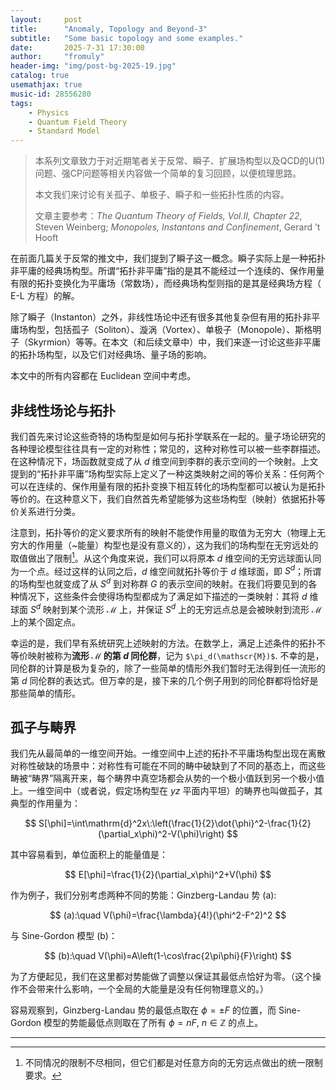 ```yaml
---
layout:     post
title:      "Anomaly, Topology and Beyond-3"
subtitle:   "Some basic topology and some examples."
date:       2025-7-31 17:30:00
author:     "fromuly"
header-img: "img/post-bg-2025-19.jpg"
catalog: true
usemathjax: true
music-id: 28556280
tags:
    - Physics
    - Quantum Field Theory
    - Standard Model
---
```


> 本系列文章致力于对近期笔者关于反常、瞬子、扩展场构型以及QCD的U(1)问题、强CP问题等相关内容做一个简单的复习回顾，以便梳理思路。
>
> 本文我们来讨论有关孤子、单极子、瞬子和一些拓扑性质的内容。
>
> 文章主要参考：*The Quantum Theory of Fields, Vol.II, Chapter 22*, Steven Weinberg; *Monopoles, Instantons and Confinement*, Gerard ’t Hooft


在前面几篇关于反常的推文中，我们提到了瞬子这一概念。瞬子实际上是一种拓扑非平庸的经典场构型。所谓“拓扑非平庸”指的是其不能经过一个连续的、保作用量有限的拓扑变换化为平庸场（常数场），而经典场构型则指的是其是经典场方程（ E-L 方程）的解。

除了瞬子（Instanton）之外，非线性场论中还有很多其他复杂但有用的拓扑非平庸场构型，包括孤子（Soliton）、漩涡（Vortex）、单极子（Monopole）、斯格明子（Skyrmion）等等。在本文（和后续文章中）中，我们来逐一讨论这些非平庸的拓扑场构型，以及它们对经典场、量子场的影响。

本文中的所有内容都在 Euclidean 空间中考虑。

## 非线性场论与拓扑

我们首先来讨论这些奇特的场构型是如何与拓扑学联系在一起的。量子场论研究的各种理论模型往往具有一定的对称性；常见的，这种对称性可以被一些李群描述。在这种情况下，场函数就变成了从 $d$ 维空间到李群的表示空间的一个映射。上文提到的“拓扑非平庸”场构型实际上定义了一种这类映射之间的等价关系：任何两个可以在连续的、保作用量有限的拓扑变换下相互转化的场构型都可以被认为是拓扑等价的。在这种意义下，我们自然首先希望能够为这些场构型（映射）依据拓扑等价关系进行分类。

注意到，拓扑等价的定义要求所有的映射不能使作用量的取值为无穷大（物理上无穷大的作用量（~能量）构型也是没有意义的），这为我们的场构型在无穷远处的取值做出了限制[^1]。从这个角度来说，我们可以将原本 $d$ 维空间的无穷远球面认同为一个点。经过这样的认同之后，$d$ 维空间就拓扑等价于 $d$ 维球面，即 $S^d$；所谓的场构型也就变成了从 $S^d$ 到对称群 $G$ 的表示空间的映射。在我们将要见到的各种情况下，这些条件会使得场构型都成为了满足如下描述的一类映射：其将 $d$ 维球面 $S^d$ 映射到某个流形 $\mathscr{M}$ 上，并保证 $S^d$ 上的无穷远点总是会被映射到流形 $\mathscr{M}$ 上的某个固定点。

幸运的是，我们早有系统研究上述映射的方法。在数学上，满足上述条件的拓扑不等价映射被称为**流形 $\mathscr{M}$ 的第 $d$ 同伦群**，记为 `$\pi_d(\mathscr{M})$`. 不幸的是，同伦群的计算是极为复杂的，除了一些简单的情形外我们暂时无法得到任一流形的第 $d$ 同伦群的表达式。但万幸的是，接下来的几个例子用到的同伦群都将恰好是那些简单的情形。

## 孤子与畴界

我们先从最简单的一维空间开始。一维空间中上述的拓扑不平庸场构型出现在离散对称性破缺的场景中：对称性有可能在不同的畴中破缺到了不同的基态上，而这些畴被“畴界”隔离开来，每个畴界中真空场都会从势的一个极小值跃到另一个极小值上。一维空间中（或者说，假定场构型在 $yz$ 平面内平坦）的畴界也叫做孤子，其典型的作用量为：

$$
    S[\phi]=\int\mathrm{d}^2x\:\left(\frac{1}{2}\dot{\phi}^2-\frac{1}{2}(\partial_x\phi)^2-V(\phi)\right)
$$

其中容易看到，单位面积上的能量值是：

$$
    E[\phi]=\frac{1}{2}(\partial_x\phi)^2+V(\phi)
$$

作为例子，我们分别考虑两种不同的势能：Ginzberg-Landau 势 (a):

$$
    (a):\quad V(\phi)=\frac{\lambda}{4!}(\phi^2-F^2)^2
$$

与 Sine-Gordon 模型 (b)：

$$
    (b):\quad V(\phi)=A\left(1-\cos\frac{2\pi\phi}{F}\right)
$$

为了方便起见，我们在这里都对势能做了调整以保证其最低点恰好为零。（这个操作不会带来什么影响，一个全局的大能量是没有任何物理意义的。）

容易观察到，Ginzberg-Landau 势的最低点取在 $\phi=\pm F$ 的位置，而 Sine-Gordon 模型的势能最低点则取在了所有 $\phi=nF,\:n\in\mathbb{Z}$ 的点上。

----

[^1]: 不同情况的限制不尽相同，但它们都是对任意方向的无穷远点做出的统一限制要求。